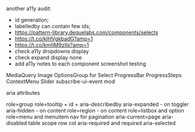 another a11y audit: 
- id generation; 
- labelledby can contain few ids; 
- https://pattern-library.dequelabs.com/components/selects
- https://t.co/klHVgkbadG?amp=1
- https://t.co/kmIIM9zIIs?amp=1
- check a11y dropdowns display
- check expand display none
- add a11y notes to each component
screenshot testing

MediaQuery
Image
OptionsGroup for Select
ProgressBar
ProgressSteps
ContextMenu
Slider
subscribe-ui-event mod

aria attributes

role=group
role=tooltip + id + aria-describedby
aria-expanded - on toggler
aria-hidden - on content
role=region - on content
role=listbox and option
role=menu and menuitem
nav for pagination
aria-current=page
aria-disabled
table scope row col
aria-required and required
aria-selected
